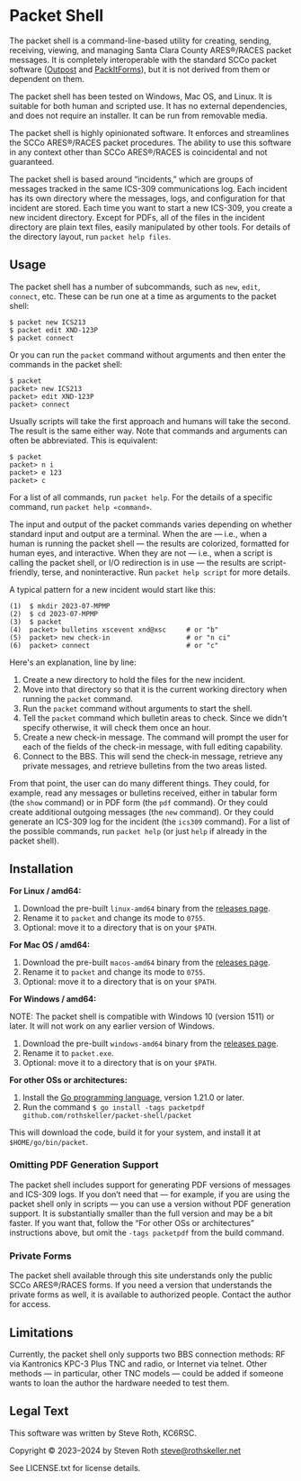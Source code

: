 # Packet Shell

The packet shell is a command-line-based utility for creating, sending,
receiving, viewing, and managing Santa Clara County ARES®/RACES packet messages.
It is completely interoperable with the standard SCCo packet software ([Outpost]
and [PackItForms]), but it is not derived from them or dependent on them.

[Outpost]: http://www.outpostpm.org/
[PackItForms]: https://www.scc-ares-races.org/data/packet/about-packitforms.html

The packet shell has been tested on Windows, Mac OS, and Linux.  It is suitable
for both human and scripted use.  It has no external dependencies, and does not
require an installer.  It can be run from removable media.

The packet shell is highly opinionated software.  It enforces and streamlines
the SCCo ARES®/RACES packet procedures.  The ability to use this software in any
context other than SCCo ARES®/RACES is coincidental and not guaranteed.

The packet shell is based around “incidents,” which are groups of messages
tracked in the same ICS-309 communications log.  Each incident has its own
directory where the messages, logs, and configuration for that incident are
stored.  Each time you want to start a new ICS-309, you create a new incident
directory.  Except for PDFs, all of the files in the incident directory are
plain text files, easily manipulated by other tools.  For details of the
directory layout, run `packet help files`.

## Usage

The packet shell has a number of subcommands, such as `new`, `edit`, `connect`,
etc.  These can be run one at a time as arguments to the packet shell:

    $ packet new ICS213
    $ packet edit XND-123P
    $ packet connect

Or you can run the `packet` command without arguments and then enter the
commands in the packet shell:

    $ packet
    packet> new ICS213
    packet> edit XND-123P
    packet> connect

Usually scripts will take the first approach and humans will take the second.
The result is the same either way.  Note that commands and arguments can often
be abbreviated.  This is equivalent:

    $ packet
    packet> n i
    packet> e 123
    packet> c

For a list of all commands, run `packet help`.  For the details of a specific
command, run `packet help «command»`.

The input and output of the packet commands varies depending on whether standard
input and output are a terminal.  When the are — i.e., when a human is running
the packet shell — the results are colorized, formatted for human eyes, and
interactive.  When they are not — i.e., when a script is calling the packet
shell, or I/O redirection is in use — the results are script-friendly, terse,
and noninteractive.  Run `packet help script` for more details.

A typical pattern for a new incident would start like this:

    (1)  $ mkdir 2023-07-MPMP
    (2)  $ cd 2023-07-MPMP
    (3)  $ packet
    (4)  packet> bulletins xscevent xnd@xsc     # or "b"
    (5)  packet> new check-in                   # or "n ci"
    (6)  packet> connect                        # or "c"

Here's an explanation, line by line:

1.  Create a new directory to hold the files for the new incident.
2.  Move into that directory so that it is the current working directory when
    running the `packet` command.
3.  Run the `packet` command without arguments to start the shell.
4.  Tell the `packet` command which bulletin areas to check.  Since we didn't
    specify otherwise, it will check them once an hour.
5.  Create a new check-in message.  The command will prompt the user for each of
    the fields of the check-in message, with full editing capability.
6.  Connect to the BBS.  This will send the check-in message, retrieve any
    private messages, and retrieve bulletins from the two areas listed.

From that point, the user can do many different things.  They could, for
example, read any messages or bulletins received, either in tabular form (the
`show` command) or in PDF form (the `pdf` command).  Or they could create
additional outgoing messages (the `new` command).  Or they could generate an
ICS-309 log for the incident (the `ics309` command).  For a list of the
possible commands, run `packet help` (or just `help` if already in the packet
shell).

## Installation

**For Linux / amd64:**

1. Download the pre-built `linux-amd64` binary from the [releases page](../../releases).
2. Rename it to `packet` and change its mode to `0755`.
3. Optional: move it to a directory that is on your `$PATH`.

**For Mac OS / amd64:**

1. Download the pre-built `macos-amd64` binary from the [releases page](../../releases).
2. Rename it to `packet` and change its mode to `0755`.
3. Optional: move it to a directory that is on your `$PATH`.

**For Windows / amd64:**

NOTE:  The packet shell is compatible with Windows 10 (version 1511) or later.
It will not work on any earlier version of Windows.

1. Download the pre-built `windows-amd64` binary from the [releases page](../../releases).
2. Rename it to `packet.exe`.
3. Optional: move it to a directory that is on your `$PATH`.

**For other OSs or architectures:**

1. Install the [Go programming language](https://go.dev/), version 1.21.0 or
   later.
2. Run the command 
   `$ go install -tags packetpdf github.com/rothskeller/packet-shell/packet`

This will download the code, build it for your system, and install it at
`$HOME/go/bin/packet`.

### Omitting PDF Generation Support

The packet shell includes support for generating PDF versions of messages and
ICS-309 logs.  If you don’t need that — for example, if you are using the packet
shell only in scripts — you can use a version without PDF generation support.
It is substantially smaller than the full version and may be a bit faster.  If
you want that, follow the “For other OSs or architectures” instructions above,
but omit the `-tags packetpdf` from the build command.

### Private Forms

The packet shell available through this site understands only the public SCCo
ARES®/RACES forms.  If you need a version that understands the private forms as
well, it is available to authorized people.  Contact the author for access.

## Limitations

Currently, the packet shell only supports two BBS connection methods: RF via
Kantronics KPC-3 Plus TNC and radio, or Internet via telnet.  Other methods —
in particular, other TNC models — could be added if someone wants to loan the
author the hardware needed to test them.

## Legal Text

This software was written by Steve Roth, KC6RSC.

Copyright © 2023–2024 by Steven Roth <steve@rothskeller.net>

See LICENSE.txt for license details.

